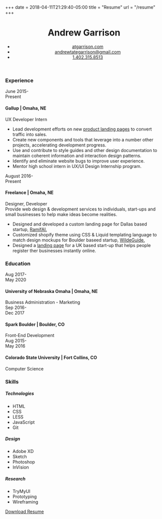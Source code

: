 +++
date = 2018-04-11T21:29:40-05:00
title = "Resume"
url = "/resume"
+++

<header class="c-cv-contact">
    <h1 class="c-cv-contact__name">Andrew Garrison</h1>
    <ul>
        <li><a class="c-cv-contact__link" href="//atgarrison.com">atgarrison.com</a></li>
        <li><a class="c-cv-contact__link" href="mailto:andrewtategarrison@gmail.com">andrewtategarrison@gmail.com</a></li>
        <li><a class="c-cv-contact__link" href="tel:+14023158513">1.402.315.8513</a></li>
    </ul>
</header>

<section class="c-cv-section">
    <h3 class="c-cv-section__heading">Experience</h3>
    <div class="flex-display flex-display--baseline">
        <div class="c-cv-date-range">June 2015<span class="c-dash-divider">-</span><br>Present</div>
        <div class="c-cv-group">
            <h4 class="c-cv-group__name">Gallup | <span>Omaha, NE</span></h4>
            <div class="c-cv-group__position">UX Developer Intern</div>
            <ul class="c-cv-group-list">
                <li>Lead development efforts on new <a href="/projects/project/borntobuild/">product landing pages</a> to convert traffic into sales.</li>
                <li>Create new components and tools that leverage into a number other projects, accelerating development progress.</li>
                <li>Use and contribute to style guides and other design documentation to maintain coherent information and interaction design patterns.</li>
                <li>Identify and eliminate website bugs to improve user experience.</li>
                <li>Mentor high school intern in UX/UI Design Internship program.</li>
            </ul>
        </div>
    </div>
    <div class="flex-display flex-display--baseline">
        <div class="c-cv-date-range">August 2016<span class="c-dash-divider">-</span><br>Present</div>
        <div class="c-cv-group">
            <h4 class="c-cv-group__name">Freelance | <span>Omaha, NE</span></h4>
            <div class="c-cv-group__position">Designer, Developer</div>
            <div class="c-cv-group__desc">Provide web design & development services to individuals, start-ups and small businesses to help make ideas become realities.</div>
            <ul class="c-cv-group-list">
                <li>Designed and developed a custom landing page for Dallas based startup, <a href="/projects/project/ramifai/">RamifAI.</a></li>
                <li>Customized shopify theme using CSS & Liquid templating language to match design mockups for Boulder baseed startup, <a href="/projects/project/wildeguide/">WildeGuide.</a></li>
                <li>Designed a <a href="//www.behance.net/gallery/51154251/Landing-Page-for-Startup-CO">landing page</a> for a UK based start-up that helps people register ther businesses instantly online.</li>
            </ul>
        </div>
    </div>
</section>
<section class="c-cv-section">
    <h3 class="c-cv-section__heading">Education</h3>
    <div class="flex-display flex-display--baseline">
        <div class="c-cv-date-range">Aug 2017<span class="c-dash-divider">-</span><br>May 2020</div>
        <div class="c-cv-group">   
            <h4 class="c-cv-group__name">University of Nebraska Omaha | <span>Omaha, NE</span></h4>
            <div class="c-cv-group__position">Business Administration - Marketing</div>
        </div>
    </div>
    <div class="flex-display flex-display--baseline">
        <div class="c-cv-date-range">Sep 2016<span class="c-dash-divider">-</span><br>Dec 2017</div>
        <div class="c-cv-group">
            <h4 class="c-cv-group__name">Spark Boulder | <span>Boulder, CO</span></h4>
            <div class="c-cv-group__position">Front-End Development</div>
        </div>
    </div>
    <div class="flex-display flex-display--baseline">
        <div class="c-cv-date-range">Aug 2015<span class="c-dash-divider">-</span><br>May 2016</div>
        <div class="c-cv-group">
            <h4 class="c-cv-group__name">Colorado State University | <span>Fort Collins, CO</span></h4>
            <div class="c-cv-group__position">Computer Science</div>
        </div>
    </div>
</section>
<section class="c-cv-section">
    <h3 class="c-cv-section__heading">Skills</h3>
    <div class="c-cv-skills flex-display">
        <div class="c-cv-group">
            <h5 class="c-cv-group__category">Technologies</h5>
            <ul class="c-cv-group-list">
                <li>HTML</li>
                <li>CSS</li>
                <li>LESS</li>
                <li>JavaScript</li>
                <li>Git</li>
            </ul>
        </div>
        <div class="c-cv-group">
            <h5 class="c-cv-group__category">Design</h5>
            <ul class="c-cv-group-list">
                <li>Adobe XD</li>
                <li>Sketch</li>
                <li>Photoshop</li>
                <li>InVision</li>
            </ul>
        </div>
        <div class="c-cv-group">
            <h5 class="c-cv-group__category">Research</h5>
            <ul class="c-cv-group-list">
                <li>TryMyUI</li>
                <li>Prototyping</li>
                <li>Wireframing</li>
            </ul>
        </div>
    </div>
</section>

<section class="c-cv-section c-cv-section--download">
    <a onclick="alert('The PDF version of resume is not yet available. Coming soon though. Sorry for the inconvenience!')" href="#" class="btn btn-primary">Download Resume</a>
</section>